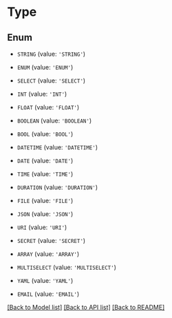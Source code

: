 # Type


## Enum

* `STRING` (value: `'STRING'`)

* `ENUM` (value: `'ENUM'`)

* `SELECT` (value: `'SELECT'`)

* `INT` (value: `'INT'`)

* `FLOAT` (value: `'FLOAT'`)

* `BOOLEAN` (value: `'BOOLEAN'`)

* `BOOL` (value: `'BOOL'`)

* `DATETIME` (value: `'DATETIME'`)

* `DATE` (value: `'DATE'`)

* `TIME` (value: `'TIME'`)

* `DURATION` (value: `'DURATION'`)

* `FILE` (value: `'FILE'`)

* `JSON` (value: `'JSON'`)

* `URI` (value: `'URI'`)

* `SECRET` (value: `'SECRET'`)

* `ARRAY` (value: `'ARRAY'`)

* `MULTISELECT` (value: `'MULTISELECT'`)

* `YAML` (value: `'YAML'`)

* `EMAIL` (value: `'EMAIL'`)

[[Back to Model list]](../README.md#documentation-for-models) [[Back to API list]](../README.md#documentation-for-api-endpoints) [[Back to README]](../README.md)


